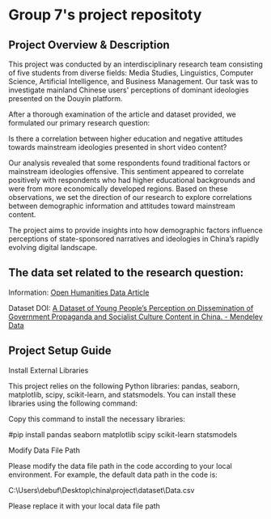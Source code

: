 # Group 7's project repositoty

## Project Overview & Description

This project was conducted by an interdisciplinary research team consisting of five students from diverse fields: Media Studies, Linguistics, Computer Science, Artificial Intelligence, and Business Management. Our task was to investigate mainland Chinese users' perceptions of dominant ideologies presented on the Douyin platform.

After a thorough examination of the article and dataset provided, we formulated our primary research question:

Is there a correlation between higher education and negative attitudes towards mainstream ideologies presented in short video content?

Our analysis revealed that some respondents found traditional factors or mainstream ideologies offensive. This sentiment appeared to correlate positively with respondents who had higher educational backgrounds and were from more economically developed regions. Based on these observations, we set the direction of our research to explore correlations between demographic information and attitudes toward mainstream content.

The project aims to provide insights into how demographic factors influence perceptions of state-sponsored narratives and ideologies in China’s rapidly evolving digital landscape.

## The data set related to the research question:
Information: [Open Humanities Data Article](https://openhumanitiesdata.metajnl.com/articles/10.5334/johd.200)

Dataset DOI: [A Dataset of Young People’s Perception on Dissemination of Government Propaganda and Socialist Culture Content in China. - Mendeley Data](https://data.mendeley.com/datasets/mzptp5cmr7/1)



## Project Setup Guide

Install External Libraries

This project relies on the following Python libraries: pandas, seaborn, matplotlib, scipy, scikit-learn, and statsmodels. You can install these libraries using the following command:

Copy this command to install the necessary libraries:

#pip install pandas seaborn matplotlib scipy scikit-learn statsmodels

Modify Data File Path

Please modify the data file path in the code according to your local environment. For example, the default data path in the code is:

C:\Users\debuf\Desktop\china\project\dataset\Data.csv

Please replace it with your local data file path
